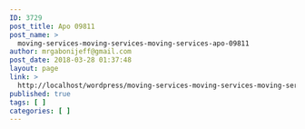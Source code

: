 ```yaml
---
ID: 3729
post_title: Apo 09811
post_name: >
  moving-services-moving-services-moving-services-apo-09811
author: mrgabonijeff@gmail.com
post_date: 2018-03-28 01:37:48
layout: page
link: >
  http://localhost/wordpress/moving-services-moving-services-moving-services-apo-09811/
published: true
tags: [ ]
categories: [ ]
---
```

